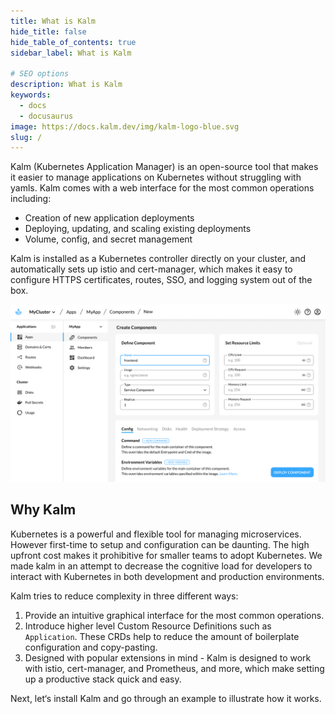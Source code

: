 ```yaml
---
title: What is Kalm
hide_title: false
hide_table_of_contents: true
sidebar_label: What is Kalm

# SEO options
description: What is Kalm
keywords:
  - docs
  - docusaurus
image: https://docs.kalm.dev/img/kalm-logo-blue.svg
slug: /
---
```


Kalm (Kubernetes Application Manager) is an open-source tool that makes it easier to manage applications on Kubernetes without struggling with yamls. Kalm comes with a web interface for the most common operations including:

- Creation of new application deployments
- Deploying, updating, and scaling existing deployments
- Volume, config, and secret management

Kalm is installed as a Kubernetes controller directly on your cluster, and automatically sets up istio and cert-manager, which makes it easy to configure HTTPS certificates, routes, SSO, and logging system out of the box.

![Web Interface](assets/kalm.png)

## Why Kalm

Kubernetes is a powerful and flexible tool for managing microservices. However first-time to setup and configuration can be daunting. The high upfront cost makes it prohibitive for smaller teams to adopt Kubernetes. We made kalm in an attempt to decrease the cognitive load for developers to interact with Kubernetes in both development and production environments.

Kalm tries to reduce complexity in three different ways:

1. Provide an intuitive graphical interface for the most common operations.
2. Introduce higher level Custom Resource Definitions such as `Application`. These CRDs help to reduce the amount of boilerplate configuration and copy-pasting.
3. Designed with popular extensions in mind - Kalm is designed to work with istio, cert-manager, and Prometheus, and more, which make setting up a productive stack quick and easy.

Next, let‘s install Kalm and go through an example to illustrate how it works.
